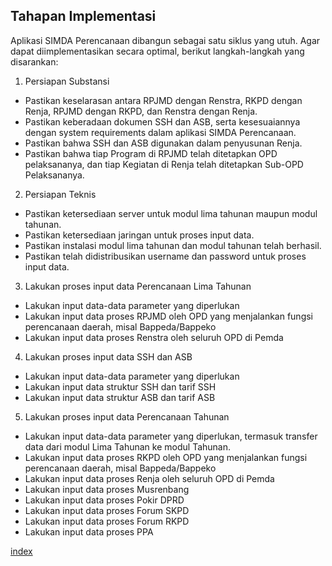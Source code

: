 ## Tahapan Implementasi

Aplikasi SIMDA Perencanaan dibangun sebagai satu siklus yang utuh. Agar dapat diimplementasikan secara optimal, berikut langkah-langkah yang disarankan:
 
1. Persiapan Substansi
- Pastikan keselarasan antara RPJMD dengan Renstra, RKPD dengan Renja, RPJMD dengan RKPD, dan Renstra dengan Renja.
- Pastikan keberadaan dokumen SSH dan ASB, serta kesesuaiannya dengan system requirements dalam aplikasi SIMDA Perencanaan.
- Pastikan bahwa SSH dan ASB digunakan dalam penyusunan Renja.
- Pastikan bahwa tiap Program di RPJMD telah ditetapkan OPD pelaksananya, dan tiap Kegiatan di Renja telah ditetapkan Sub-OPD Pelaksananya.
2. Persiapan Teknis
- Pastikan ketersediaan server untuk modul lima tahunan maupun modul tahunan.
- Pastikan ketersediaan jaringan untuk proses input data.
- Pastikan instalasi modul lima tahunan dan modul tahunan telah berhasil.
- Pastikan telah didistribusikan username dan password untuk proses input data.
3. Lakukan proses input data Perencanaan Lima Tahunan
- Lakukan input data-data parameter yang diperlukan
- Lakukan input data proses RPJMD oleh OPD yang menjalankan fungsi perencanaan daerah, misal Bappeda/Bappeko
- Lakukan input data proses Renstra oleh seluruh OPD di Pemda
4. Lakukan proses input data SSH dan ASB
- Lakukan input data-data parameter yang diperlukan
- Lakukan input data struktur SSH dan tarif SSH
- Lakukan input data struktur ASB dan tarif ASB
5. Lakukan proses input data Perencanaan Tahunan
- Lakukan input data-data parameter yang diperlukan, termasuk transfer data dari modul Lima Tahunan ke modul Tahunan.
- Lakukan input data proses RKPD oleh OPD yang menjalankan fungsi perencanaan daerah, misal Bappeda/Bappeko
- Lakukan input data proses Renja oleh seluruh OPD di Pemda
- Lakukan input data proses Musrenbang
- Lakukan input data proses Pokir DPRD
- Lakukan input data proses Forum SKPD
- Lakukan input data proses Forum RKPD
- Lakukan input data proses PPA

[index](index.md)